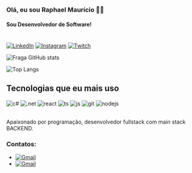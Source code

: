 ### Olá, eu sou Raphael Maurício 👨‍💻
#### Sou Desenvolvedor de Software!
#

[![LinkedIn](https://img.shields.io/badge/LinkedIn-0077B5?style=for-the-badge&logo=linkedin&logoColor=white)](https://instagram.com/rph.mauriciohttps://www.linkedin.com/in/raphael-mauricio-496870183/)
[![Instagram](https://img.shields.io/badge/Instagram-E4405F?style=for-the-badge&logo=instagram&logoColor=white)](https://instagram.com/rph.mauricio)
[![Twitch](https://img.shields.io/badge/Twitch-9146FF?style=for-the-badge&logo=twitch&logoColor=white)](https://twitch.tv/condorruffles)

![Fraga GitHub stats](https://github-readme-stats.vercel.app/api?username=rphmauriciodev&show_icons=true&theme=transparent)

![Top Langs](https://github-readme-stats.vercel.app/api/top-langs/?username=rphmauriciodev&layout=compact)
## Tecnologias que eu mais uso

<div style="display: inline_block">

  
  <img align="center" alt="c#" src="https://img.shields.io/badge/C%23-239120?style=for-the-badge&logo=c-sharp&logoColor=white" />
  <img align="center" alt=".net" src="https://img.shields.io/badge/.NET-5C2D91?style=for-the-badge&logo=.net&logoColor=white" />
  <img align="center" alt="react" src="https://img.shields.io/badge/React-20232A?style=for-the-badge&logo=react&logoColor=61DAFB" />
  <img align="center" alt="ts" src="https://img.shields.io/badge/TypeScript-007ACC?style=for-the-badge&logo=typescript&logoColor=white" />
  <img align="center" alt="js" src="https://img.shields.io/badge/JavaScript-F7DF1E?style=for-the-badge&logo=javascript&logoColor=black" />
  <img align="center" alt="git" src="https://img.shields.io/badge/GIT-E44C30?style=for-the-badge&logo=git&logoColor=white" />
  <img align="center" alt="nodejs" src="https://img.shields.io/badge/Node.js-43853D?style=for-the-badge&logo=node.js&logoColor=white" />
</div><br/>

Apaixonado por programação, desenvolvedor fullstack com main stack BACKEND.

### Contatos:

- <a href="mailto: raphaelmauricio12@gmail.com">![Gmail](https://img.shields.io/badge/Gmail-D14836?style=for-the-badge&logo=gmail&logoColor=white)</a>
- <a href="https://wa.link/9nnqsi">![Gmail](https://img.shields.io/badge/WhatsApp-25D366?style=for-the-badge&logo=whatsapp&logoColor=white)</a>
